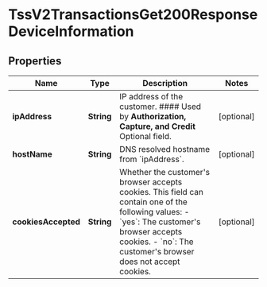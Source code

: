 
# TssV2TransactionsGet200ResponseDeviceInformation

## Properties
Name | Type | Description | Notes
------------ | ------------- | ------------- | -------------
**ipAddress** | **String** | IP address of the customer.  #### Used by **Authorization, Capture, and Credit** Optional field.  |  [optional]
**hostName** | **String** | DNS resolved hostname from &#x60;ipAddress&#x60;. |  [optional]
**cookiesAccepted** | **String** | Whether the customer&#39;s browser accepts cookies. This field can contain one of the following values: - &#x60;yes&#x60;: The customer&#39;s browser accepts cookies. - &#x60;no&#x60;: The customer&#39;s browser does not accept cookies.  |  [optional]



